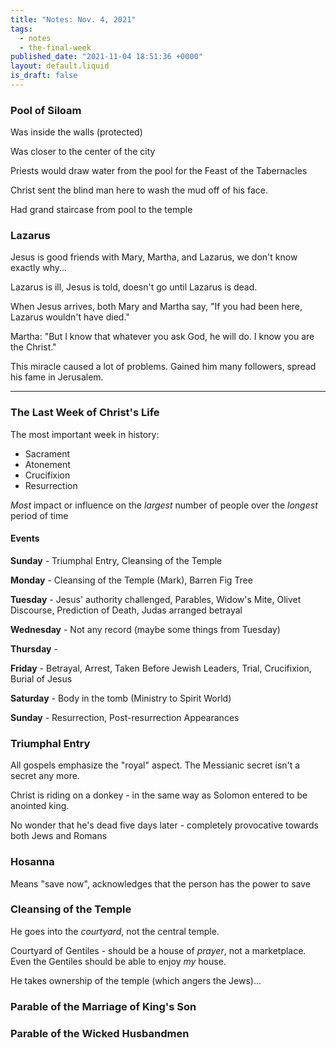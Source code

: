 ```yaml
---
title: "Notes: Nov. 4, 2021"
tags:
  - notes
  - the-final-week
published_date: "2021-11-04 18:51:36 +0000"
layout: default.liquid
is_draft: false
---
```

### Pool of Siloam
Was inside the walls (protected)

Was closer to the center of the city

Priests would draw water from the pool for the
Feast of the Tabernacles

Christ sent the blind man here to wash the mud off
of his face.

Had grand staircase from pool to the temple

### Lazarus
Jesus is good friends with Mary, Martha, and
Lazarus, we don't know exactly why...

Lazarus is ill, Jesus is told, doesn't go until
Lazarus is dead.

When Jesus arrives, both Mary and Martha say, "If
you had been here, Lazarus wouldn't have died."

Martha: "But I know that whatever you ask God, he
will do. I know you are the Christ."

This miracle caused a lot of problems. Gained him
many followers, spread his fame in Jerusalem.

-----

### The Last Week of Christ's Life
The most important week in history:
  * Sacrament
  * Atonement
  * Crucifixion
  * Resurrection

*Most* impact or influence
on the *largest* number of people
over the *longest* period of time

#### Events

**Sunday** - Triumphal Entry, Cleansing of the
Temple

**Monday** - Cleansing of the Temple (Mark),
Barren Fig Tree

**Tuesday** - Jesus' authority challenged,
Parables, Widow's Mite, Olivet Discourse,
Prediction of Death, Judas arranged betrayal

**Wednesday** - Not any record (maybe some things
from Tuesday)

**Thursday** - 

**Friday** - Betrayal, Arrest, Taken Before Jewish
Leaders, Trial, Crucifixion, Burial of Jesus

**Saturday** - Body in the tomb (Ministry to
Spirit World)

**Sunday** - Resurrection, Post-resurrection
Appearances

### Triumphal Entry
All gospels emphasize the "royal" aspect. The
Messianic secret isn't a secret any more.

Christ is riding on a donkey - in the same way as
Solomon entered to be anointed king.

No wonder that he's dead five days later -
completely provocative towards both Jews and
Romans

### Hosanna
Means "save now", acknowledges that the person
has the power to save

### Cleansing of the Temple
He goes into the *courtyard*, not the central
temple.

Courtyard of Gentiles - should be a house of
*prayer*, not a marketplace. Even the Gentiles
should be able to enjoy *my* house.

He takes ownership of the temple (which angers the
Jews)...

### Parable of the Marriage of King's Son


### Parable of the Wicked Husbandmen

